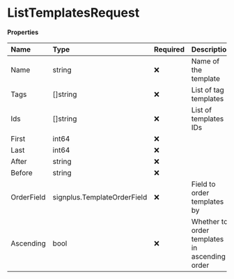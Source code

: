 # ListTemplatesRequest

**Properties**

| Name       | Type                        | Required | Description                                   |
| :--------- | :-------------------------- | :------- | :-------------------------------------------- |
| Name       | string                      | ❌       | Name of the template                          |
| Tags       | []string                    | ❌       | List of tag templates                         |
| Ids        | []string                    | ❌       | List of templates IDs                         |
| First      | int64                       | ❌       |                                               |
| Last       | int64                       | ❌       |                                               |
| After      | string                      | ❌       |                                               |
| Before     | string                      | ❌       |                                               |
| OrderField | signplus.TemplateOrderField | ❌       | Field to order templates by                   |
| Ascending  | bool                        | ❌       | Whether to order templates in ascending order |
